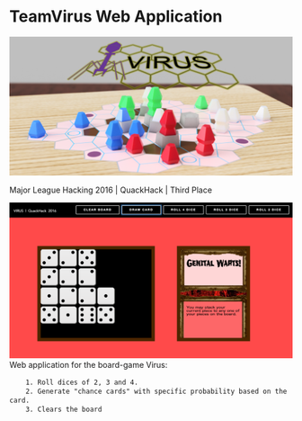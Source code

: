# TeamVirus Web Application

![Alt text](/assets/logos/VirusRender.png?raw=true "Optional Title")


Major League Hacking 2016 | QuackHack | Third Place


![Alt text](/assets/logos/webApp.png?raw=true "Optional Title")
Web application for the board-game Virus:

        1. Roll dices of 2, 3 and 4.
        2. Generate "chance cards" with specific probability based on the card.
        3. Clears the board
